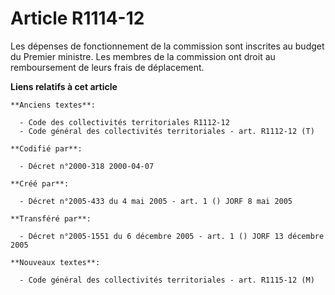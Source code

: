 # Article R1114-12

Les dépenses de fonctionnement de la commission sont inscrites au budget du Premier ministre. Les membres de la commission
ont droit au remboursement de leurs frais de déplacement.

**Liens relatifs à cet article**

	**Anciens textes**:

	  - Code des collectivités territoriales R1112-12
	  - Code général des collectivités territoriales - art. R1112-12 (T)

	**Codifié par**:

	  - Décret n°2000-318 2000-04-07

	**Créé par**:

	  - Décret n°2005-433 du 4 mai 2005 - art. 1 () JORF 8 mai 2005

	**Transféré par**:

	  - Décret n°2005-1551 du 6 décembre 2005 - art. 1 () JORF 13 décembre 2005

	**Nouveaux textes**:

	  - Code général des collectivités territoriales - art. R1115-12 (M)
